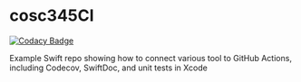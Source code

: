 # cosc345CI

[![Codacy Badge](https://api.codacy.com/project/badge/Grade/609e6db65923477297bce9c0b1f856e8)](https://app.codacy.com/manual/andrewtrotman/cosc345CI?utm_source=github.com&utm_medium=referral&utm_content=andrewtrotman/cosc345CI&utm_campaign=Badge_Grade_Dashboard)

Example Swift repo showing how to connect various tool to GitHub Actions, including Codecov, SwiftDoc, and unit tests in Xcode

